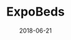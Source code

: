 ---
layout: site
title: "ExpoBeds"
date: 2018-06-21
categories: [community]
version: 6.0.4
major: 6
minor: 0
patch: 4
slug: expobeds
link: https://www.expobeds.com
submitter: lpolepeddi
permalink: /sites/:slug
---
